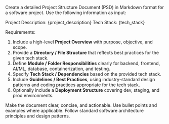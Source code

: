 Create a detailed Project Structure Document (PSD) in Markdown format for a software project. Use the following information as input:

Project Description: {project_description}
Tech Stack: {tech_stack}

Requirements:
1. Include a high-level **Project Overview** with purpose, objective, and scope.
2. Provide a **Directory / File Structure** that reflects best practices for the given tech stack.
3. Define **Module / Folder Responsibilities** clearly for backend, frontend, AI/ML, database, containerization, and testing.
4. Specify **Tech Stack / Dependencies** based on the provided tech stack.
5. Include **Guidelines / Best Practices**, using industry-standard design patterns and coding practices appropriate for the tech stack.
6. Optionally include a **Deployment Structure** covering dev, staging, and prod environments.

Make the document clear, concise, and actionable. Use bullet points and examples where applicable. Follow standard software architecture principles and design patterns.
